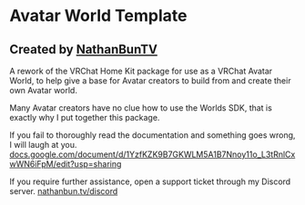 # Avatar World Template
## Created by [NathanBunTV](https://twitter.com/nathanbuntv)



A rework of the VRChat Home Kit package for use as a VRChat Avatar World, to help give a base for Avatar creators to build from and create their own Avatar world.

Many Avatar creators have no clue how to use the Worlds SDK, that is exactly why I put together this package.


If you fail to thoroughly read the documentation and something goes wrong, I will laugh at you.
[docs.google.com/document/d/1YzfKZK9B7GKWLM5A1B7Nnoy11o_L3tRnlCxwWN6iFpM/edit?usp=sharing](https://docs.google.com/document/d/1YzfKZK9B7GKWLM5A1B7Nnoy11o_L3tRnlCxwWN6iFpM/edit?usp=sharing)


If you require further assistance, open a support ticket through my Discord server.
[nathanbun.tv/discord](https://nathanbun.tv/discord)
